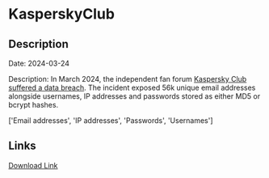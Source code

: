 # KasperskyClub

## Description

Date: 2024-03-24

Description:
In March 2024, the independent fan forum <a href="https://www.hackread.com/57000-kaspersky-fan-club-forum-data-breach/" target="_blank" rel="noopener">Kaspersky Club suffered a data breach</a>. The incident exposed 56k unique email addresses alongside usernames, IP addresses and passwords stored as either MD5 or bcrypt hashes.


['Email addresses', 'IP addresses', 'Passwords', 'Usernames']

## Links

[Download Link](https://link-to.net/1229997/286.5630990694028/dynamic/?r=a2FzcGVyc2t5Y2x1Yi5ydQ==)